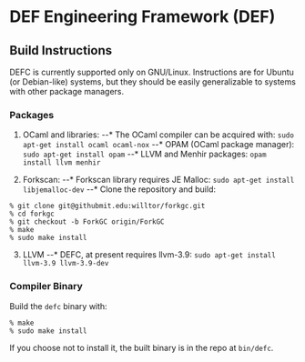 # DEF Engineering Framework (DEF)

## Build Instructions

DEFC is currently supported only on GNU/Linux.  Instructions are for Ubuntu (or Debian-like) systems, but they should be easily generalizable to systems with other package managers.

### Packages

1. OCaml and libraries:
--* The OCaml compiler can be acquired with: `sudo apt-get install ocaml ocaml-nox`
--* OPAM (OCaml package manager): `sudo apt-get install opam`
--* LLVM and Menhir packages: `opam install llvm menhir`

2. Forkscan:
--* Forkscan library requires JE Malloc: `sudo apt-get install libjemalloc-dev`
--* Clone the repository and build:
```
% git clone git@githubmit.edu:willtor/forkgc.git
% cd forkgc
% git checkout -b ForkGC origin/ForkGC
% make
% sudo make install
```
3. LLVM
--* DEFC, at present requires llvm-3.9: `sudo apt-get install llvm-3.9 llvm-3.9-dev`

### Compiler Binary

Build the `defc` binary with:

```
% make
% sudo make install
```

If you choose not to install it, the built binary is in the repo at `bin/defc`.
